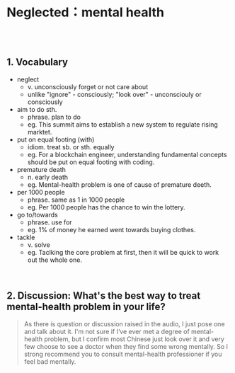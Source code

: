# Neglected：mental health 
  
</br></br>
## 1. Vocabulary

- neglect
	- v. unconsciously forget or not care about
	- unlike "ignore" - consciously; "look over" - unconsciouly or consciously
- aim to do sth.
	- phrase. plan to do
	- eg. This summit aims to establish a new system to regulate rising marktet.
- put on equal footing (with) 
	- idiom.  treat sb. or sth. equally
	- eg. For a blockchain engineer, understanding fundamental  concepts should be put on equal footing with coding.
- premature death
	- n. early death
	- eg. Mental-health problem is one of cause of premature deeth.
- per 1000 people
	- phrase. same as 1 in 1000 people
	- eg. Per 1000 people has the chance to win the lottery.
- go to/towards
	- phrase. use for
	- eg. 1% of money he earned went towards buying clothes.
- tackle
	- v. solve
	- eg. Taclking the core problem at first, then it will be quick to work out the whole one.
</br>

## 2. Discussion: What's the best way to treat mental-health problem in your life?

> As there is question or discussion raised in the audio, I just pose one and talk about it. I'm not sure if I‘ve ever met a degree of mental-health problem, but I confirm most Chinese just look over it and very few choose to see a doctor when they find some wrong mentally. So I strong recommend you to consult mental-health professioner if you feel bad mentally.
